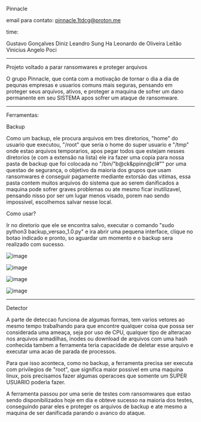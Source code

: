 Pinnacle

email para contato: pinnacle.1tdcg@proton.me

time: 

Gustavo Gonçalves Diniz
Leandro Sung Ha
Leonardo de Oliveira Leitão
Vinicius Angelo Poci


---------------------------------------------------------------------------------------------------------------------------------------------------------------

Projeto voltado a parar ransomwares e proteger arquivos 

O grupo Pinnacle, que conta com  a motivação de tornar o dia a dia de pequnas empresas e usuarios comuns mais seguras, pensando em proteger
seus arquivos, ativos, e proteger a maquina de sofrer um dano permanente em seu SISTEMA apos sofrer um ataque de ransomware.

---------------------------------------------------------------------------------------------------------------------------------------------------------------

Ferramentas:



Backup

Como um backup, ele procura arquivos em tres diretorios, "home" do usuario que executou, "/root"  que seria o home do super usuario e "/tmp" onde estao arquivos temporarios, apos pegar todos que estejam nesses diretorios (e com a extensão na lista) ele ira fazer uma copia para nossa pasta de backup que foi colocada no "/bin/"b@ck&ppinn@cl#"" por uma questao de segurança, o objetivo da maioria dos grupos que usam ransomwares é conseguir pagamente mediante extorsão das vitimas, essa pasta contem muitos arquivos do sistema que ao serem danificados a maquina pode sofrer graves problemas ou ate mesmo ficar inutilizavel, pensando nisso por ser um lugar menos visado, porem nao sendo impossivel, escolhemos salvar nesse local.


Como usar? 

Ir no diretorio que ele se encontra salvo, executar o comando "sudo python3 backup_versao_1.0.py" e ira abrir uma pequena interface, clique no botao indicado e pronto, so aguardar um momento e o backup sera realizado com sucesso.


![image](https://user-images.githubusercontent.com/114665200/193116500-7f229545-a81c-481a-a3ee-b4352c6360e4.png)

![image](https://user-images.githubusercontent.com/114665200/193116668-0f0866b4-bd47-4e63-bad1-832583a6d6a5.png)

![image](https://user-images.githubusercontent.com/114665200/193116749-5a63d99d-3874-4941-806c-1d327dd4d8cb.png)


![image](https://user-images.githubusercontent.com/114665200/193119867-5d244c87-8218-415f-908e-47cf31603cc9.png)


-----------------------------------------------------------------------------------------------------------------------------------------------------------------------

Detector

A parte de deteccao funciona de algumas formas, tem varios vetores ao mesmo tempo trabalhando para que encontre qualquer coisa que possa ser considerada uma ameaça, seja por uso de CPU, qualquer tipo de alteracao nos arquivos armadilhas, inodes ou download de arquivos com uma hash conhecida tambem a ferramenta teria capacidade de deletar esse arquivo e executar uma acao de parada de processos.

Para que isso aconteca, como no backup, a ferramenta precisa ser executa com privilegios de "root", que significa maior possivel em uma maquina linux, pois precisamos fazer algumas operacoes que somente um SUPER USUARIO poderia fazer.

A ferramenta passou por uma serie de testes com ransomwares que estao sendo disponibilizados hoje em dia e obteve sucesso na maioria dos testes, conseguindo parar eles e proteger os arquivos de backup e ate mesmo a maquina de ser danificada parando o avanco do ataque.

